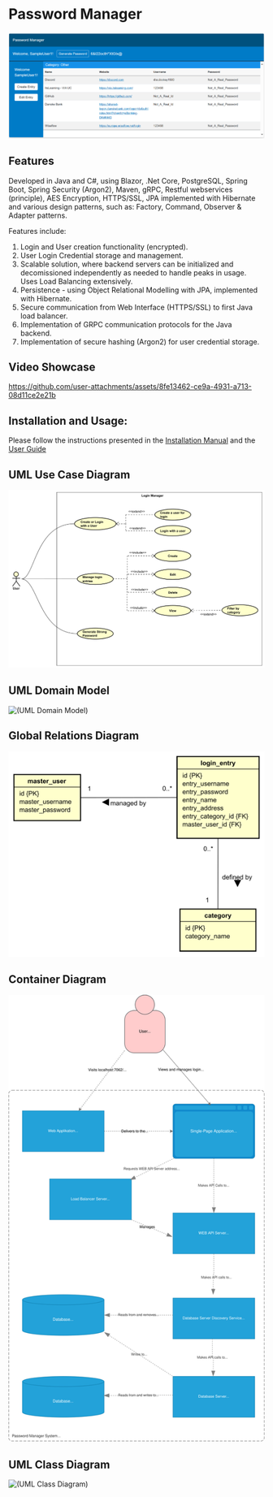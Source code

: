 # Password Manager
![(Application Screenshot)](Development_Files/Screenshot.png)

## Features
Developed in Java and C#, using Blazor, .Net Core, PostgreSQL, Spring Boot, Spring Security (Argon2), Maven, gRPC, Restful webservices (principle), AES Encryption, HTTPS/SSL, JPA implemented with Hibernate and various design patterns, such as: Factory, Command, Observer & Adapter patterns.

Features include:
1. Login and User creation functionality (encrypted).
2. User Login Credential storage and management.
3. Scalable solution, where backend servers can be initialized and decomissioned independently as needed to handle peaks in usage. Uses Load Balancing extensively.
4. Persistence - using Object Relational Modelling with JPA, implemented with Hibernate.
5. Secure communication from Web Interface (HTTPS/SSL) to first Java load balancer.
6. Implementation of GRPC communication protocols for the Java backend.
7. Implementation of secure hashing (Argon2) for user credential storage.

## Video Showcase
https://github.com/user-attachments/assets/8fe13462-ce9a-4931-a713-08d11ce2e21b

## Installation and Usage:
Please follow the instructions presented in the [Installation Manual](Development_Files/Installationsguide%20for%20PasswordManager.pdf) and the [User Guide](Development_Files/Reference%20Manual.pdf)

## UML Use Case Diagram
![(UML Use Case Diagram)](Development_Files/Use%20Case%20Diagram.svg)

## UML Domain Model
![(UML Domain Model)](Development_Files/Domænemodel.svg)

## Global Relations Diagram
![(UML Domain Model)](Development_Files/Bilag%20xx%20-%20GRD_PM_Diagram.svg)

## Container Diagram
![(UML Domain Model)](Development_Files/1.%20Password%20Manager%20-%20Container%20Diagram%20(C4).svg)

## UML Class Diagram
![(UML Class Diagram)](Development_Files/Klassediagram.svg)
